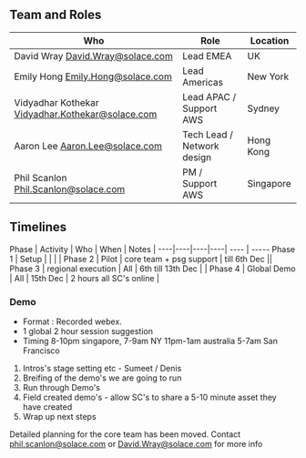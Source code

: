 
## Team and Roles

Who | Role | Location |
----|----|----|
David Wray <David.Wray@solace.com> | Lead EMEA| UK|||
Emily Hong <Emily.Hong@solace.com> | Lead Americas| New York|
Vidyadhar Kothekar <Vidyadhar.Kothekar@solace.com> | Lead APAC / Support AWS | Sydney|
Aaron Lee <Aaron.Lee@solace.com> | Tech Lead / Network design | Hong Kong
Phil Scanlon <Phil.Scanlon@solace.com> | PM / Support AWS | Singapore

## Timelines 
Phase | Activity | Who | When | Notes |
----|----|----|----| ---- | -----
Phase 1 | Setup |  |  | |
Phase 2 | Pilot |  core team + psg support | till 6th Dec ||
Phase 3 | regional execution | All | 6th till 13th Dec | |
Phase 4 | Global Demo |  All |  15th Dec | 2 hours all SC's online |


### Demo

* Format : Recorded webex.
* 1 global 2 hour session suggestion
* Timing 8-10pm singapore, 7-9am NY 11pm-1am australia 5-7am San Francisco

1. Intros's stage setting etc - Sumeet / Denis  
2. Breifing of the demo's we are going to run  
3. Run through Demo's  
4. Field created demo's - allow SC's to share a 5-10 minute asset they have created  
5. Wrap up next steps  

Detailed planning for the core team has been moved.  Contact phil.scanlon@solace.com or David.Wray@solace.com for more info

